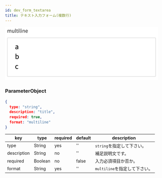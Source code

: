 ```yaml
---
id: dev_form_textarea
title: テキスト入力フォーム(複数行)
---
```


![form_textarea](./assets/form_textarea.png)

### ParameterObject

```json
{
  type: "string",
  description: "title",
  required: true,
  format: "multiline"
}
```

| key | type | required | default | description |
| ---- | ---- | -------- | ------- | ----------- |
| type | String | yes | '' | `string`を指定して下さい。 |
| description | String | no | '' | 補足説明文です。 |
| required | Boolean | no | false | 入力必須項目か否か。 |
| format | String | yes | '' | `multiline`を指定して下さい。 |
